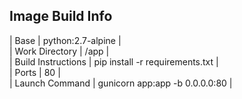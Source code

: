 

## Image Build Info

| Base  | python:2.7-alpine  |  
| Work Directory  |  /app |     
| Build Instructions  |  pip install -r requirements.txt |  
| Ports | 80 |  
| Launch Command | gunicorn app:app -b 0.0.0.0:80 |  
